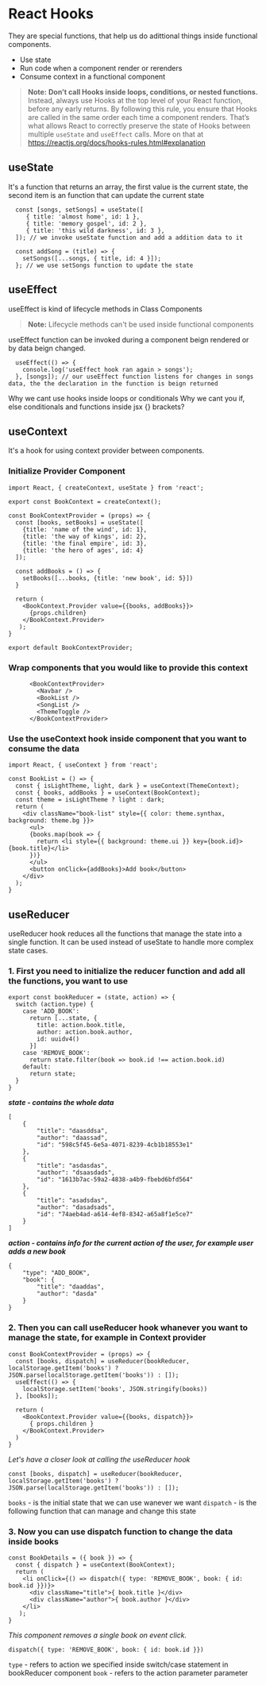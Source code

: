 # React Hooks

They are special functions, that help us do adittional things inside functional components.

 - Use state
 - Run code when a component render or rerenders
 - Consume context in a functional component
> **Note:** **Don’t call Hooks inside loops, conditions, or nested functions.** Instead, always use Hooks at the top level of your React function, before any early returns. By following this rule, you ensure that Hooks are called in the same order each time a component renders. That’s what allows React to correctly preserve the state of Hooks between multiple `useState` and `useEffect` calls. More on that at https://reactjs.org/docs/hooks-rules.html#explanation


## useState
It's a function that returns an array, the first value is the current state, the second item is an function that can update the current state

      const [songs, setSongs] = useState([
         { title: 'almost home', id: 1 },
         { title: 'memory gospel', id: 2 },
         { title: 'this wild darkness', id: 3 },
      ]); // we invoke useState function and add a addition data to it

      const addSong = (title) => {
        setSongs([...songs, { title, id: 4 }]);
      }; // we use setSongs function to update the state

## useEffect
useEffect is kind of lifecycle methods in Class Components
> **Note:** Lifecycle methods can't be used inside functional components

useEffect function can be invoked during a component beign rendered or by data beign changed.

      useEffect(() => {
        console.log('useEffect hook ran again > songs');
      }, [songs]); // our useEffect function listens for changes in songs data, the the declaration in the function is beign returned


Why we cant use hooks inside loops or conditionals
Why we cant you if, else conditionals and functions inside jsx {} brackets?

## useContext
It's a hook for using context provider between components.

 ### Initialize Provider Component

    import React, { createContext, useState } from 'react';
    
    export const BookContext = createContext();
    
    const BookContextProvider = (props) => {
      const [books, setBooks] = useState([
        {title: 'name of the wind', id: 1},
        {title: 'the way of kings', id: 2},
        {title: 'the final empire', id: 3},
        {title: 'the hero of ages', id: 4}
      ]);
    
      const addBooks = () => {
        setBooks([...books, {title: 'new book', id: 5}])
      }
    
      return ( 
        <BookContext.Provider value={{books, addBooks}}>
          {props.children}
        </BookContext.Provider>
       );
    }
     
    export default BookContextProvider;


### Wrap components that you would like to provide this context
          <BookContextProvider>
            <Navbar />
            <BookList />
            <SongList />
            <ThemeToggle />
          </BookContextProvider>
### Use the useContext hook inside component that you want to consume the data

    import React, { useContext } from 'react';
    
    const BookList = () => {
      const { isLightTheme, light, dark } = useContext(ThemeContext);
      const { books, addBooks } = useContext(BookContext);
      const theme = isLightTheme ? light : dark;
      return (
        <div className="book-list" style={{ color: theme.synthax, background: theme.bg }}>
          <ul>
          {books.map(book => {
            return <li style={{ background: theme.ui }} key={book.id}>{book.title}</li>
          })}
          </ul>
          <button onClick={addBooks}>Add book</button>
        </div>
      );
    }
## useReducer
useReducer hook reduces all the functions that manage the state into a single function. It can be used instead of useState to handle more complex state cases.
### 1. First you need to initialize the reducer function and add all the functions, you want to use

    export const bookReducer = (state, action) => {
      switch (action.type) {
        case 'ADD_BOOK':
          return [...state, {
            title: action.book.title,
            author: action.book.author,
            id: uuidv4()
          }]
        case 'REMOVE_BOOK':
          return state.filter(book => book.id !== action.book.id)
        default:
          return state;
      }
    }
***state - contains the whole data***

    [
        {
            "title": "daasddsa",
            "author": "daassad",
            "id": "598c5f45-6e5a-4071-8239-4cb1b18553e1"
        },
        {
            "title": "asdasdas",
            "author": "dsaasdads",
            "id": "1613b7ac-59a2-4838-a4b9-fbebd6bfd564"
        },
        {
            "title": "asadsdas",
            "author": "dasadsads",
            "id": "74aeb4ad-a614-4ef8-8342-a65a8f1e5ce7"
        }
    ]
***action - contains info for the current action of the user, for example user adds a new book***

    {
        "type": "ADD_BOOK",
        "book": {
            "title": "daaddas",
            "author": "dasda"
        }
    }
### 2. Then you can call useReducer hook whanever you want to manage the state, for example in Context provider

    const BookContextProvider = (props) => {
      const [books, dispatch] = useReducer(bookReducer, localStorage.getItem('books') ? JSON.parse(localStorage.getItem('books')) : []);
      useEffect(() => {
        localStorage.setItem('books', JSON.stringify(books))
      }, [books]);
    
      return (
        <BookContext.Provider value={{books, dispatch}}>
          { props.children }
        </BookContext.Provider>
      )
    }

*Let's have a closer look at calling the useReducer hook*

    const [books, dispatch] = useReducer(bookReducer, localStorage.getItem('books') ? JSON.parse(localStorage.getItem('books')) : []);

`books` - is the initial state that we can use wanever we want
`dispatch` - is the following function that can manage and change this state

### 3. Now you can use dispatch function to change the data inside books

    const BookDetails = ({ book }) => {
      const { dispatch } = useContext(BookContext);
      return ( 
        <li onClick={() => dispatch({ type: 'REMOVE_BOOK', book: { id: book.id }})}>
          <div className="title">{ book.title }</div>
          <div className="author">{ book.author }</div>
        </li>
       );
    }
*This component removes a single book on event click.*

    dispatch({ type: 'REMOVE_BOOK', book: { id: book.id }})
`type` - refers to action we specified inside switch/case statement in bookReducer component 
`book` - refers to the action parameter parameter
